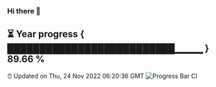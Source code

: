 ### Hi there 👋
⏳ Year progress { ██████████████████████████▁▁▁▁ } 89.66 %
---
⏰ Updated on Thu, 24 Nov 2022 06:20:36 GMT
![Progress Bar CI](https://github.com/liununu/liununu/workflows/Progress%20Bar%20CI/badge.svg)
